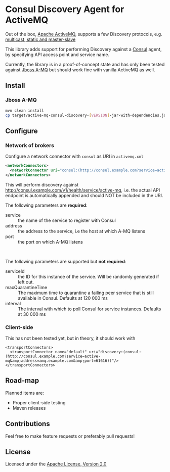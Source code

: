# Consul Discovery Agent for ActiveMQ

Out of the box, [Apache ActiveMQ](http://activemq.apache.org/), supports a few Discovery protocols, e.g. [multicast, static and master-slave](http://activemq.apache.org/networks-of-brokers.html)

This library adds support for performing Discovery against a [Consul](https://www.consul.io/) agent, by specifying API access point and service name.

Currently, the library is in a proof-of-concept state and has only been tested against [Jboss A-MQ](https://developers.redhat.com/products/amq/overview/) but should work fine with vanilla ActiveMQ as well.

## Install
### Jboss A-MQ
```bash
mvn clean install
cp target/active-mq-consul-discovery-[VERSION]-jar-with-dependencies.jar [JBOSS A-MQ HOME]/deploy/
```

## Configure
### Network of brokers
Configure a network connector with `consul` as URI in `activemq.xml`
```xml
<networkConnectors>
  <networkConnector uri="consul:(http://consul.example.com?service=active-mq&amp;address=amq.example.com&amp;port=61616)"/>
</networkConnectors>
```
This will perform discovery against http://consul.example.com/v1/health/service/active-mq, i.e. the actual API endpoint is automatically appended and should NOT be included in the URI.

The following parameters are **required**:
<dl>
  <dt>service</dt>
  <dd>the name of the service to register with Consul</dd>
  <dt>address</dt>
  <dd>the address to the service, i.e the host at which A-MQ listens</dd>
  <dt>port</dt>
  <dd>the port on which A-MQ listens</dd>
</dl>
<br/>

The following parameters are supported but **not required**:
<dl>
  <dt>serviceId</dt>
  <dd>the ID for this instance of the service. Will be randomly generated if left out.</dd>
  <dt>maxQuarantineTime</dt>
  <dd>The maximum time to quarantine a failing peer service that is still available in Consul. Defaults at 120 000 ms</dd>
  <dt>interval</dt>
  <dd>The interval with which to poll Consul for service instances. Defaults at 30 000 ms</dd>
</dl>

### Client-side
This has not been tested yet, but in theory, it should work with
```
<transportConnectors>
  <transportConnector name="default" uri="discovery:(consul:(http://consul.example.com?service=active-mq&amp;address=amq.example.com&amp;port=61616))"/>
</transportConnectors>
```

## Road-map
Planned items are:
* Proper client-side testing
* Maven releases

## Contributions
Feel free to make feature requests or preferably pull requests!

## License
Licensed under the [Apache License, Version 2.0](http://www.apache.org/licenses/LICENSE-2.0.html)
